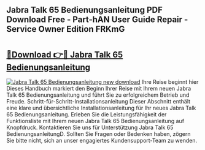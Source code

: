 ## Jabra Talk 65 Bedienungsanleitung PDF Download Free - Part-hAN User Guide Repair - Service Owner Edition FRKmG

# <h2><a href="http://df4mm1.blite.top/?on=Jabra+Talk+65+Bedienungsanleitung">🔗Download 👉🔴 Jabra Talk 65 Bedienungsanleitung</a></h2>

[![Jabra Talk 65 Bedienungsanleitung new download](https://i.imgur.com/lujVjoI.png)](http://df4mm1.blite.top/?on=Jabra+Talk+65+Bedienungsanleitung)
Ihre Reise beginnt hier Dieses Handbuch markiert den Beginn Ihrer Reise mit Ihrem neuen Jabra Talk 65 Bedienungsanleitung und führt Sie zu erfolgreichem Betrieb und Freude. Schritt-für-Schritt-Installationsanleitung Dieser Abschnitt enthält eine klare und übersichtliche Installationsanleitung für Ihr neues Jabra Talk 65 Bedienungsanleitung. Erleben Sie die Leistungsfähigkeit der Funktionsliste mit Ihrem neuen Jabra Talk 65 Bedienungsanleitung auf Knopfdruck. Kontaktieren Sie uns für Unterstützung Jabra Talk 65 BedienungsanleitungD. Sollten Sie Fragen oder Bedenken haben, zögern Sie bitte nicht, sich an unser engagiertes Kundensupport-Team zu wenden.
